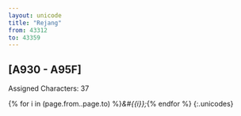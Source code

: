 ```yaml
---
layout: unicode
title: "Rejang"
from: 43312
to: 43359
---
```


## 	[A930 - A95F]

Assigned Characters: 37

{% for i in (page.from..page.to) %}<i>&#{{i}};</i>{% endfor %}
{:.unicodes}
